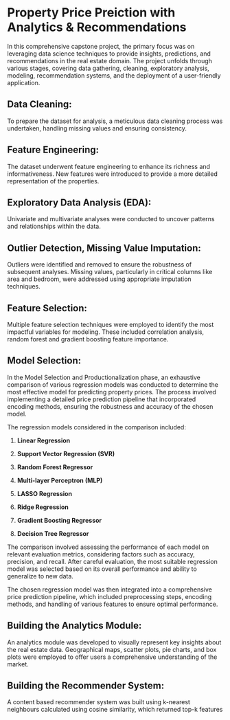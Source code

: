 # Property Price Preiction with Analytics & Recommendations

In this comprehensive capstone project, the primary focus was on leveraging data science techniques to provide insights, predictions, and recommendations in the real estate domain. The project unfolds through various stages, covering data gathering, cleaning, exploratory analysis, modeling, recommendation systems, and the deployment of a user-friendly application.

## Data Cleaning:

To prepare the dataset for analysis, a meticulous data cleaning process was undertaken, handling missing values and ensuring consistency.

## Feature Engineering:

The dataset underwent feature engineering to enhance its richness and informativeness. New features were introduced to provide a more detailed representation of the properties.

## Exploratory Data Analysis (EDA):

Univariate and multivariate analyses were conducted to uncover patterns and relationships within the data. 

## Outlier Detection, Missing Value Imputation:

Outliers were identified and removed to ensure the robustness of subsequent analyses. Missing values, particularly in critical columns like area and bedroom, were addressed using appropriate imputation techniques.

## Feature Selection:

Multiple feature selection techniques were employed to identify the most impactful variables for modeling. These included correlation analysis, random forest and gradient boosting feature importance.

## Model Selection:

In the Model Selection and Productionalization phase, an exhaustive comparison of various regression models was conducted to determine the most effective model for predicting property prices. The process involved implementing a detailed price prediction pipeline that incorporated encoding methods, ensuring the robustness and accuracy of the chosen model. 

The regression models considered in the comparison included:

1. **Linear Regression**

2. **Support Vector Regression (SVR)**

3. **Random Forest Regressor**

4. **Multi-layer Perceptron (MLP)**

5. **LASSO Regression**

6. **Ridge Regression**

7. **Gradient Boosting Regressor**

8. **Decision Tree Regressor**

The comparison involved assessing the performance of each model on relevant evaluation metrics, considering factors such as accuracy, precision, and recall. After careful evaluation, the most suitable regression model was selected based on its overall performance and ability to generalize to new data.

The chosen regression model was then integrated into a comprehensive price prediction pipeline, which included preprocessing steps, encoding methods, and handling of various features to ensure optimal performance. 

## Building the Analytics Module:

An analytics module was developed to visually represent key insights about the real estate data. Geographical maps, scatter plots, pie charts, and box plots were employed to offer users a comprehensive understanding of the market.

## Building the Recommender System:

A content based recommender system was built using k-nearest neighbours calculated using cosine similarity, which returned top-k features
